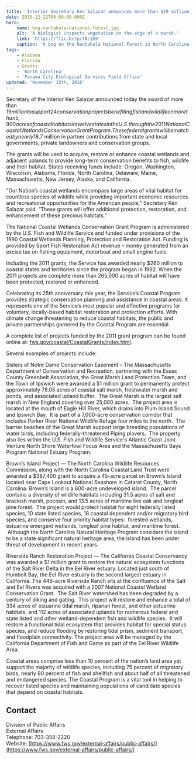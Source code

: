 ```yaml
---
title: 'Interior Secretary Ken Salazar announces more than $19 million in grants to protect coastal wetlands across the nation'
date: 2010-12-22T00:00:00.000Z
hero:
    name: bog-nantahala-national-forest.jpg
    alt: 'A biologist inspects vegetation on the edge of a marsh.'
    link: 'https://flic.kr/p/tBc1h9'
    caption: 'A bog on the Nantahala National Forest in North Carolina. Photo by Gary Peeples, USFWS.'
tags:
    - Alabama
    - Florida
    - Grants
    - 'North Carolina'
    - 'Panama City Ecological Services Field Office'
updated: 'November 15th, 2018'
---
```


Secretary of the Interior Ken Salazar announced today the award of more than $19 million to support 24 conservation projects benefiting fish and wildlife on more than 5,900 acres of coastal habitats in twelve states in the U.S. through the 2011 National Coastal Wetlands Conservation Grant Program. These federal grants will be matched by nearly$18.7 million in partner contributions from state and local governments, private landowners and conservation groups.

The grants will be used to acquire, restore or enhance coastal wetlands and adjacent uplands to provide long-term conservation benefits to fish, wildlife and their habitat. States receiving funds include: Oregon, Washington, Wisconsin, Alabama, Florida, North Carolina, Delaware, Maine, Massachusetts, New Jersey, Alaska, and California.

“Our Nation’s coastal wetlands encompass large areas of vital habitat for countless species of wildlife while providing important economic resources and recreational opportunities for the American people,” Secretary Ken Salazar said. “These grants will offer additional protection, restoration, and enhancement of these precious habitats.”

The National Coastal Wetlands Conservation Grant Program is administered by the U.S. Fish and Wildlife Service and funded under provisions of the 1990 Coastal Wetlands Planning, Protection and Restoration Act. Funding is provided by Sport Fish Restoration Act revenue – money generated from an excise tax on fishing equipment, motorboat and small engine fuels.

Including the 2011 grants, the Service has awarded nearly \$260 million to coastal states and territories since the program began in 1992. When the 2011 projects are complete more than 265,000 acres of habitat will have been protected, restored or enhanced.

Celebrating its 25th anniversary this year, the Service’s Coastal Program provides strategic conservation planning and assistance in coastal areas. It represents one of the Service’s most popular and effective programs for voluntary, locally-based habitat restoration and protection efforts. With climate change threatening to reduce coastal habitats, the public and private partnerships garnered by the Coastal Program are essential.

A complete list of projects funded by the 2011 grant program can be found online at: [fws.gov/coastal/CoastalGrants/index.html](http://www.fws.gov/coastal/CoastalGrants/index.html).

Several examples of projects include:

Sisters of Notre Dame Conservation Easement – The Massachusetts Department of Conservation and Recreation, partnering with the Essex County Greenbelt Association, the Great Marsh Land Protection Team, and the Town of Ipswich were awarded a \$1 million grant to permanently protect approximately 78.05 acres of coastal salt marsh, freshwater marsh and ponds, and associated upland buffer.  The Great Marsh is the largest salt marsh in New England covering over 25,000 acres.  The project area is located at the mouth of Eagle Hill River, which drains into Plum Island Sound and Ipswich Bay.  It is part of a 7,000-acre conservation corridor that includes Parker River National Wildlife Refuge four miles to the north.  The barrier beaches of the Great Marsh support large breeding populations of water birds, including federally-threatened Piping plovers.  The property also lies within the U.S. Fish and Wildlife Service's Atlantic Coast Joint Venture North Shore Waterfowl Focus Area and the Massachusetts Bays Program National Estuary Program.

Brown’s Island Project &mdash; The North Carolina Wildlife Resources Commission, along with the North Carolina Coastal Land Trust were awarded a \$387,400 grant to acquire a 45-acre parcel on Brown’s Island located near Cape Lookout National Seashore in Cataret County, North Carolina. Brown’s Island is a 600-acre undeveloped island.  The parcel contains a diversity of wildlife habitats including 31.5 acres of salt and brackish marsh, pocosin, and 13.5 acres of maritime live oak and longleaf pine forest.  The project would protect habitat for eight federally listed species, 10 state listed species, 18 coastal dependent and/or migratory bird species, and conserve four priority habitat types:  forested wetlands, estuarine emergent wetlands, longleaf pine habitat, and maritime forest.  Although the North Carolina Natural Heritage Program considers the island to be a state significant natural heritage area, the island has been under threat of development in recent years.

Riverside Ranch Restoration Project &mdash; The California Coastal Conservancy was awarded a \$1 million grant to restore the natural ecosystem functions of the Salt River Delta in the Eel River estuary. Located just south of Humbolt Bay, the Eel River estuary is the second largest estuary in California. The 446-acre Riverside Ranch sits at the confluence of the Salt and Eel Rivers was acquired with a 2007 National Coastal Wetland Conservation Grant.  The Salt River watershed has been degraded by a century of diking and gating.  This project will restore and enhance a total of 334 acres of estuarine tidal marsh, riparian forest, and other estuarine habitats, and 112 acres of associated uplands for numerous federal and state listed and other wetland-dependent fish and wildlife species.  It will restore a functional tidal ecosystem that provides habitat for special status species, and reduce flooding by restoring tidal prism, sediment transport, and floodplain connectivity. The project area will be managed by the California Department of Fish and Game as part of the Eel River Wildlife Area.

Coastal areas comprise less than 10 percent of the nation’s land area yet support the majority of wildlife species, including 75 percent of migratory birds, nearly 80 percent of fish and shellfish and about half of all threatened and endangered species. The Coastal Program is a vital tool in helping to recover listed species and maintaining populations of candidate species that depend on coastal habitats.

## Contact

Division of Public Affairs  
External Affairs  
Telephone: 703-358-2220  
Website: [https://www.fws.gov/external-affairs/public-affairs/](https://www.fws.gov/external-affairs/public-affairs/)
